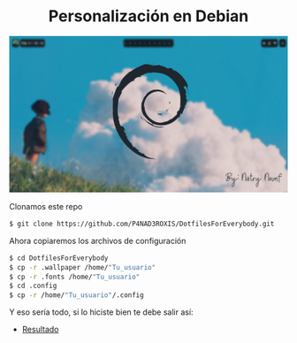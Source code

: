 <h1 align="center">Personalización en Debian</h1>

<p align="center">
 
<img src="https://github.com/P4NAD3ROXIS/DotfilesForEverybody/blob/main/Guide/Spanish-Version/Dots/Deb-custom.jpg">

</p>


Clonamos este repo

```bash
$ git clone https://github.com/P4NAD3ROXIS/DotfilesForEverybody.git
```

Ahora copiaremos los archivos de configuración 

```bash
$ cd DotfilesForEverybody
$ cp -r .wallpaper /home/"Tu_usuario"
$ cp -r .fonts /home/"Tu_usuario"
$ cd .config
$ cp -r /home/"Tu_usuario"/.config
```


Y eso sería todo, si lo hiciste bien te debe salir así:

- [Resultado](https://github.com/P4NAD3ROXIS/DotfilesForEverybody/tree/main/Guide/Spanish-Version/Result)
